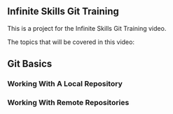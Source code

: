 ## Infinite Skills Git Training

This is a project for the Infinite Skills Git Training video.

The topics that will be covered in this video:

## Git Basics

### Working With A Local Repository


### Working With Remote Repositories


